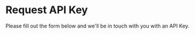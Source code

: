 # Request API Key

Please fill out the form below and we'll be in touch with you with an API Key.

<script type="text/javascript" src="https://form.jotform.co/jsform/92251305236853"></script>